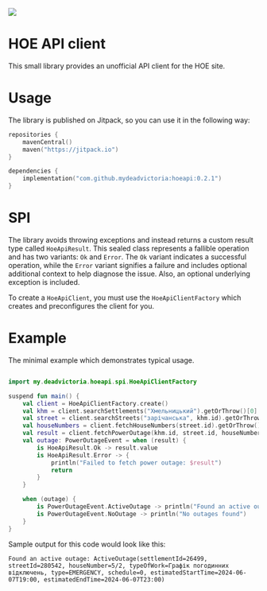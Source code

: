 [![](https://jitpack.io/v/mydeadvictoria/hoeapi.svg)](https://jitpack.io/#mydeadvictoria/hoeapi)

# HOE API client
This small library provides an unofficial API client for the HOE site.

# Usage
The library is published on Jitpack, so you can use it in the following way:
```kotlin
repositories {
    mavenCentral()
    maven("https://jitpack.io")
}

dependencies {
    implementation("com.github.mydeadvictoria:hoeapi:0.2.1")
}
```

# SPI
The library avoids throwing exceptions and instead returns a custom result type called `HoeApiResult`.
This sealed class represents a fallible operation and has two variants: `Ok` and `Error`.
The `Ok` variant indicates a successful operation, while the `Error` variant signifies
a failure and includes optional additional context to help diagnose the issue. Also,
an optional underlying exception is included.

To create a `HoeApiClient`, you must use the `HoeApiClientFactory` which creates
and preconfigures the client for you.

# Example
The minimal example which demonstrates typical usage.
```kotlin

import my.deadvictoria.hoeapi.spi.HoeApiClientFactory

suspend fun main() {
    val client = HoeApiClientFactory.create()
    val khm = client.searchSettlements("Хмельницький").getOrThrow()[0]
    val street = client.searchStreets("зарічанська", khm.id).getOrThrow()[0]
    val houseNumbers = client.fetchHouseNumbers(street.id).getOrThrow()
    val result = client.fetchPowerOutage(khm.id, street.id, houseNumbers.random())
    val outage: PowerOutageEvent = when (result) {
        is HoeApiResult.Ok -> result.value
        is HoeApiResult.Error -> {
            println("Failed to fetch power outage: $result")
            return
        }
    }

    when (outage) {
        is PowerOutageEvent.ActiveOutage -> println("Found an active outage: $outage")
        is PowerOutageEvent.NoOutage -> println("No outages found")
    }
}
```
Sample output for this code would look like this:
```shell
Found an active outage: ActiveOutage(settlementId=26499, streetId=280542, houseNumber=5/2, typeOfWork=Графік погодинних відключень, type=EMERGENCY, schedule=0, estimatedStartTime=2024-06-07T19:00, estimatedEndTime=2024-06-07T23:00)
```
